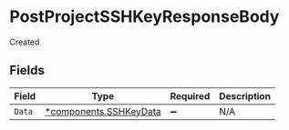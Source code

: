 # PostProjectSSHKeyResponseBody

Created


## Fields

| Field                                                           | Type                                                            | Required                                                        | Description                                                     |
| --------------------------------------------------------------- | --------------------------------------------------------------- | --------------------------------------------------------------- | --------------------------------------------------------------- |
| `Data`                                                          | [*components.SSHKeyData](../../models/components/sshkeydata.md) | :heavy_minus_sign:                                              | N/A                                                             |